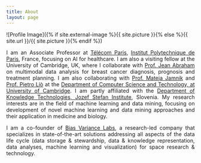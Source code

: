 ```yaml
---
title: About
layout: page
---
```


![Profile Image]({% if site.external-image %}{{ site.picture }}{% else %}{{ site.url }}/{{ site.picture }}{% endif %})

<p style="text-align: justify"> I am an Associate Professor at <a href="https://www.telecom-paris.fr/" target="_blank">Télécom Paris</a>, <a href="https://www.ip-paris.fr/" target="_blank">Institut Polytechnique de Paris</a>, France, focusing on AI for healthcare. I am also a visiting fellow at the University of Cambridge, UK, where I collaborate with <a href="https://www.oncology.cam.ac.uk/research/our-research/abraham" target="_blank">Prof. Jean Abraham</a> on multimodal data analysis for breast cancer diagnosis, prognosis and treatment planning. I am also collaborating with <a href="https://www.cl.cam.ac.uk/~mj201" target="_blank">Prof. Mateja Jamnik</a> and <a href="https://www.cl.cam.ac.uk/~pl219/" target="_blank">Prof. Pietro Liò</a> at the <a href="https://www.cst.cam.ac.uk/" target="_blank">Department of Computer Science and Technology, at University of Cambridge</a>. I am partly affiliated with the <a href="http://kt.ijs.si" target="_blank">Department of Knowledge Technologies, Jozef Stefan Institute</a>, Slovenia. My research interests are in the field of machine learning and data mining, focusing on development of novel machine learning and data mining approaches and their application in medicine and biology.</p>

<p style="text-align: justify"> I am a co-founder of <a href="https://www.bvlabs.ai" target="_blank">Bias Variance Labs</a>, a research-led company that specializes in state-of-the-art solutions addressing all aspects of the data life cycle (data storage & stewardship, data & knowledge representation, data analyses, machine learning and visualization) for space research & technology.</p>

<!--<h2>Projects</h2>
<ul>
	<li><a href="https://github.com/">Lorem Lorem</a></li>
	<li><a href="https://github.com/">Ipsum Dolor</a></li>
	<li><a href="https://github.com/">Dolor Lorem</a></li>
</ul>-->

